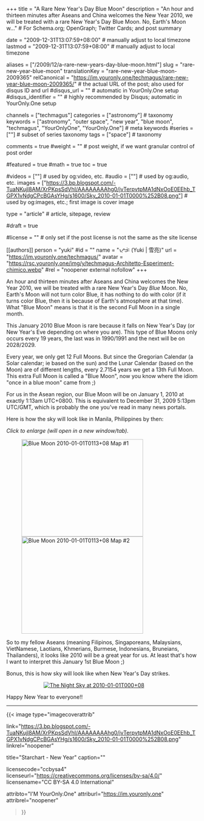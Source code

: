 +++
title = "A Rare New Year's Day Blue Moon"
description = "An hour and thirteen minutes after Aseans and China welcomes the New Year 2010, we will be treated with a rare New Year's Day Blue Moon. No, Earth's Moon w…"                                                    # For Schema.org; OpenGraph; Twitter Cards; and post summary

date = "2009-12-31T13:07:59+08:00"                                        # manually adjust to local timezone
lastmod = "2009-12-31T13:07:59+08:00"                                        # manually adjust to local timezone

aliases = ["/2009/12/a-rare-new-years-day-blue-moon.html"]
slug = "rare-new-year-blue-moon"
translationKey = "rare-new-year-blue-moon-2009365"
relCanonical = "https://im.youronly.one/techmagus/rare-new-year-blue-moon-2009365/"                                                   # the actual URL of the post; also used for disqus ID and url
#disqus_url = ""                                                    # automatic in YourOnly.One setup
#disqus_identifier = ""                                             # highly recommended by Disqus; automatic in YourOnly.One setup

channels = ["techmagus"]
categories = ["astronomy"]                                                   # taxonomy
keywords = ["astronomy", "outer space", "new year", "blue moon", "techmagus", "YourOnlyOne", "YourOnly.One"]                                                     # meta keywords
#series = [""]                                                       # subset of series taxonomy
tags = ["space"]                                                         # taxonomy

comments = true
#weight = ""                                                        # post weight, if we want granular control of post order

#featured = true
#math = true
toc = true

#videos = [""]                                                       # used by og:video, etc.
#audio = [""]                                                        # used by og:audio, etc.
images = ["https://3.bp.blogspot.com/-TuaNKujl8AM/XrPKpsSdVhI/AAAAAAAAhg0/jvTerpvtpMA1dNxOoE0EEhb_TGPX1vNdgCPcBGAsYHg/s1600/Sky_2010-01-01T0000%252B08.png"]                                                       # used by og:images, etc.; first image is cover image

type = "article"                                                           # article, sitepage, review

#draft = true

#license = ""                                                       # only set if the post license is not the same as the site license

[[authors]]
  person = "yuki"
  #id = ""
  name = "ᜌᜓᜃᜒ (Yuki | 雪亮)"
  url = "https://im.youronly.one/techmagus/"
  avatar = "https://rsc.youronly.one/img/y/techmagus-Architetto-Esperiment-chimico.webp"
  #rel = "noopener external nofollow"
+++

An hour and thirteen minutes after Aseans and China welcomes the New Year 2010, we will be treated with a rare New Year's Day <i>Blue</i> Moon. No, Earth's Moon will not turn color Blue, it has nothing to do with color (if it turns color Blue, then it is because of Earth's atmosphere at that time). What "Blue Moon" means is that it is the second Full Moon in a single month.

This January 2010 Blue Moon is rare because it falls on New Year's Day (or New Year's Eve depending on where you are). This type of Blue Moons only occurs every 19 years, the last was in 1990/1991 and the next will be on 2028/2029.

<!--more-->

Every year, we only get 12 Full Moons. But since the Gregorian Calendar (a Solar calendar; ie based on the sun) and the Lunar Calendar (based on the Moon) are of different lengths, every 2.7154 years we get a 13th Full Moon. This extra Full Moon is called a "Blue Moon", now you know where the idiom "once in a blue moon" came from ;)

For us in the Asean region, our Blue Moon will be on January 1, 2010 at exactly 1:13am UTC+0800. This is equivalent to December 31, 2009 5:13pm UTC/GMT, which is probably the one you've read in many news portals.

Here is how the sky will look like in Manila, Philippines by then:

*Click to enlarge (will open in a new window/tab).*

<figure class="figure_box">
  <div class="block_center blogspot_gallery" style="width: 90%;">
    <div class="separator" style="clear: both;">
      <a href="https://4.bp.blogspot.com/-jgWo62jgJXg/XrFihbiNTrI/AAAAAAAAhfg/PoG-sXTcRdomgxR3CezSvlBHetREh0JqACPcBGAsYHg/s1600/Blue%2BMoon_2010-01-01T0113%252B08_01.png" imageanchor="1" ><img class="float_left" loading="lazy" alt="Blue Moon 2010-01-01T0113+08 Map #1" border="0" src="https://4.bp.blogspot.com/-jgWo62jgJXg/XrFihbiNTrI/AAAAAAAAhfg/PoG-sXTcRdomgxR3CezSvlBHetREh0JqACPcBGAsYHg/s320/Blue%2BMoon_2010-01-01T0113%252B08_01.png" width="320" height="256" data-original-width="1280" data-original-height="1024" /></a>
      <a href="https://2.bp.blogspot.com/-4vLJFRm8NX8/XrFihfH0q7I/AAAAAAAAhfg/w_mYuLV1j88LmE8YLR53_CJ0oya3njbNACPcBGAsYHg/s1600/Blue%2BMoon_2010-01-01T0113%252B08_02.png" imageanchor="1" ><img loading="lazy" alt="Blue Moon 2010-01-01T0113+08 Map #2" border="0" src="https://2.bp.blogspot.com/-4vLJFRm8NX8/XrFihfH0q7I/AAAAAAAAhfg/w_mYuLV1j88LmE8YLR53_CJ0oya3njbNACPcBGAsYHg/s320/Blue%2BMoon_2010-01-01T0113%252B08_02.png" width="320" height="256" data-original-width="1280" data-original-height="1024" /></a>
    </div>
    <div class="float_clear_both"></div>
  </div>
</figure>

So to my fellow Aseans (meaning Filipinos, Singaporeans, Malaysians, VietNamese, Laotians, Khmerians, Burmese, Indonesians, Bruneians, Thailanders), it looks like 2010 will be a great year for us. At least that's how I want to interpret this January 1st Blue Moon ;)

Bonus, this is how sky will look like when New Year's Day strikes.

<figure class="figure_box">
  <div class="block_center blogspot_gallery" style="width: 90%;">
    <div class="separator" style="clear: both; text-align: center;"><a href="https://3.bp.blogspot.com/-TuaNKujl8AM/XrPKpsSdVhI/AAAAAAAAhg0/jvTerpvtpMA1dNxOoE0EEhb_TGPX1vNdgCPcBGAsYHg/s1600/Sky_2010-01-01T0000%252B08.png" imageanchor="1" style="margin-left: 1em; margin-right: 1em;"><img loading="lazy" alt="The Night Sky at 2010-01-01T000+08" border="0" src="https://3.bp.blogspot.com/-TuaNKujl8AM/XrPKpsSdVhI/AAAAAAAAhg0/jvTerpvtpMA1dNxOoE0EEhb_TGPX1vNdgCPcBGAsYHg/s1600/Sky_2010-01-01T0000%252B08.png" data-original-width="1280" data-original-height="1024" /></a></div>
    <div class="float_clear_both"></div>
  </div>
</figure>

Happy New Year to everyone!!

---

{{< image
  type="imagecoverattrib"

  link="https://3.bp.blogspot.com/-TuaNKujl8AM/XrPKpsSdVhI/AAAAAAAAhg0/jvTerpvtpMA1dNxOoE0EEhb_TGPX1vNdgCPcBGAsYHg/s1600/Sky_2010-01-01T0000%252B08.png"
  linkrel="noopener"

  title="Starchart - New Year"
  caption=""

  licensecode="ccbysa4"
  licenseurl="https://creativecommons.org/licenses/by-sa/4.0/"
  licensename="CC BY-SA 4.0 International"

  attribto="I'M YourOnly.One"
  attriburl="https://im.youronly.one"
  attribrel="noopener"
>}}
